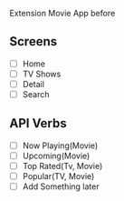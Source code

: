 Extension Movie App before

## Screens

- [ ] Home
- [ ] TV Shows
- [ ] Detail
- [ ] Search

## API Verbs

- [ ] Now Playing(Movie)
- [ ] Upcoming(Movie)
- [ ] Top Rated(Tv, Movie)
- [ ] Popular(TV, Movie)
- [ ] Add Something later
